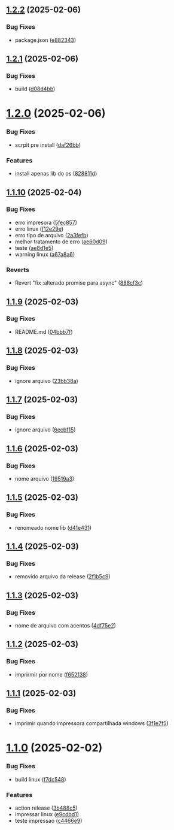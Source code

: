## [1.2.2](https://github.com/Alexssmusica/printer-pdf-electron-node/compare/v1.2.1...v1.2.2) (2025-02-06)


### Bug Fixes

* package.json ([e882343](https://github.com/Alexssmusica/printer-pdf-electron-node/commit/e8823433a68ee2d0c90f1bfeb68c2e17742c1fee))

## [1.2.1](https://github.com/Alexssmusica/printer-pdf-electron-node/compare/v1.2.0...v1.2.1) (2025-02-06)


### Bug Fixes

* build ([d08d4bb](https://github.com/Alexssmusica/printer-pdf-electron-node/commit/d08d4bbd45bc367525102dafb7ba822a1eaf1df9))

# [1.2.0](https://github.com/Alexssmusica/printer-pdf-electron-node/compare/v1.1.10...v1.2.0) (2025-02-06)


### Bug Fixes

* scrpit pre install ([daf26bb](https://github.com/Alexssmusica/printer-pdf-electron-node/commit/daf26bbdaeea7ecbaf9f1d3661f55493b7715c83))


### Features

* install apenas lib do os ([828811d](https://github.com/Alexssmusica/printer-pdf-electron-node/commit/828811dc791bf55e739684c5eac8669b0f40fcc2))

## [1.1.10](https://github.com/Alexssmusica/printer-pdf-electron-node/compare/v1.1.9...v1.1.10) (2025-02-04)


### Bug Fixes

* erro impresora ([5fec857](https://github.com/Alexssmusica/printer-pdf-electron-node/commit/5fec85742f1c18a70ea60126335686510a501a68))
* erro linux ([f12e29e](https://github.com/Alexssmusica/printer-pdf-electron-node/commit/f12e29e0b15d3cf7b7aa9b27fffe404124e25ae5))
* erro tipo de arquivo ([2a3fefb](https://github.com/Alexssmusica/printer-pdf-electron-node/commit/2a3fefb9f84a7a4d43f21bec8ca38fae2db4eb5f))
* melhor tratamento de erro ([ae60d09](https://github.com/Alexssmusica/printer-pdf-electron-node/commit/ae60d09ad711939be9f5a112e64016811bb0f51e))
* teste ([ae8d1e5](https://github.com/Alexssmusica/printer-pdf-electron-node/commit/ae8d1e593d2d1138cb9ca00ff78c4a25ad38c02e))
* warning linux ([a67a8a6](https://github.com/Alexssmusica/printer-pdf-electron-node/commit/a67a8a6379c7f2d8d07b5bcc785becada00946af))


### Reverts

* Revert "fix :alterado promise para async" ([888cf3c](https://github.com/Alexssmusica/printer-pdf-electron-node/commit/888cf3c37fe3c78193c4d505dd4697b4312f2242))

## [1.1.9](https://github.com/Alexssmusica/printer-pdf-electron-node/compare/v1.1.8...v1.1.9) (2025-02-03)


### Bug Fixes

* README.md ([04bbb7f](https://github.com/Alexssmusica/printer-pdf-electron-node/commit/04bbb7fe5d923655233ca91bbfd8152409cb1de3))

## [1.1.8](https://github.com/Alexssmusica/printer-pdf-electron-node/compare/v1.1.7...v1.1.8) (2025-02-03)


### Bug Fixes

* ignore arquivo ([23bb38a](https://github.com/Alexssmusica/printer-pdf-electron-node/commit/23bb38ae27567b85514a8385928d722a12a16c2d))

## [1.1.7](https://github.com/Alexssmusica/printer-pdf-electron-node/compare/v1.1.6...v1.1.7) (2025-02-03)


### Bug Fixes

* ignore arquivo ([6ecbf15](https://github.com/Alexssmusica/printer-pdf-electron-node/commit/6ecbf151d9982400bb47d87e5e22cfb5ef2047a7))

## [1.1.6](https://github.com/Alexssmusica/printer-pdf-electron-node/compare/v1.1.5...v1.1.6) (2025-02-03)


### Bug Fixes

* nome arquivo ([19519a3](https://github.com/Alexssmusica/printer-pdf-electron-node/commit/19519a3dffa0bbc652eb358d47f4d432570351be))

## [1.1.5](https://github.com/Alexssmusica/printer-pdf-electron-node/compare/v1.1.4...v1.1.5) (2025-02-03)


### Bug Fixes

* renomeado nome lib ([d41e431](https://github.com/Alexssmusica/printer-pdf-electron-node/commit/d41e431130305b3af1738134bdabce193e08f9b9))

## [1.1.4](https://github.com/Alexssmusica/printer-pdf-electron-node/compare/v1.1.3...v1.1.4) (2025-02-03)


### Bug Fixes

* removido arquivo da release ([2f1b5c9](https://github.com/Alexssmusica/printer-pdf-electron-node/commit/2f1b5c9d64a387e7bd268e63920569a06e49f13d))

## [1.1.3](https://github.com/Alexssmusica/printer-pdf-electron-node/compare/v1.1.2...v1.1.3) (2025-02-03)


### Bug Fixes

* nome de arquivo com acentos ([4df75e2](https://github.com/Alexssmusica/printer-pdf-electron-node/commit/4df75e26e966bcc3e7f2c88f735c740274219c03))

## [1.1.2](https://github.com/Alexssmusica/printer-pdf-electron-node/compare/v1.1.1...v1.1.2) (2025-02-03)


### Bug Fixes

* imprirmir por nome ([f652138](https://github.com/Alexssmusica/printer-pdf-electron-node/commit/f6521380d35bc3eb5dc724697a8c46b817bc02b3))

## [1.1.1](https://github.com/Alexssmusica/printer-pdf-electron-node/compare/v1.1.0...v1.1.1) (2025-02-03)


### Bug Fixes

* imprimir quando impressora compartilhada windows ([3f1e7f5](https://github.com/Alexssmusica/printer-pdf-electron-node/commit/3f1e7f5c23daf57143ff944bbdeedd4dd031c8df))

# [1.1.0](https://github.com/Alexssmusica/printer-pdf-electron-node/compare/v1.0.0...v1.1.0) (2025-02-02)


### Bug Fixes

* build linux ([f7dc548](https://github.com/Alexssmusica/printer-pdf-electron-node/commit/f7dc548a51f45c2027a2555db1ac44e7a7972bc5))


### Features

* action release ([3b488c5](https://github.com/Alexssmusica/printer-pdf-electron-node/commit/3b488c5a8fa2c53d0d0a38579a7f6cd87cd22d14))
* impressar linux ([e9cdbd1](https://github.com/Alexssmusica/printer-pdf-electron-node/commit/e9cdbd12e711b866ea3520a474ea23a1197580e1))
* teste impressao ([c4466e9](https://github.com/Alexssmusica/printer-pdf-electron-node/commit/c4466e9b020a54b4bfca376321c9f00d493b1015))
